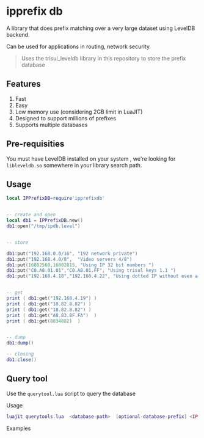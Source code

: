 ipprefix db 
==================

A library that does prefix matching over a very large dataset using LevelDB backend. 

Can be used for applications in routing, network security. 

> Uses the trisul_leveldb library in this repository to store the prefix database 


Features
----

1. Fast
2. Easy
3. Low memory use (considering 2GB limit in LuaJIT) 
4. Designed to support millions of prefixes 
4. Supports multiple databases 


Pre-requisities
-----

You must have LevelDB installed on your system , we're looking for `libleveldb.so` somewhere in your library search path. 

## Usage

````lua 
local IPPrefixDB=require'ipprefixdb'


-- create and open 
local db1 = IPPrefixDB.new()
db1:open("/tmp/ipdb.level")


-- store 

db1:put("192.168.0.0/16", "192 network private") 
db1:put("192.168.4.0/8",  "Video servers 4/8") 
db1:put(16802560,16802815, "Using IP 32 bit numbers ")
db1:put("C0.A8.01.01","C0.A8.01.FF", "Using trisul keys 1.1 ")
db1:put("192.168.4.18","192.168.4.22", "Using dotted IP without even a proper subnet ")


-- get 
print ( db1:get("192.168.4.19") )
print ( db1:get("18.82.8.82") )
print ( db1:get("18.82.8.82") )
print ( db1:get("A8.83.8F.FA")  )
print ( db1:get(8834882)  )


-- dump
db1:dump()

-- closing 
db1:close()

````

## Query tool

Use the `querytool.lua` script to query the database 


Usage 
````lua
luajit querytools.lua  <database-path>  [optional-database-prefix] <IP Address>
````

Examples 



